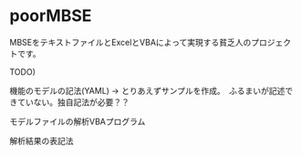 # poorMBSE

MBSEをテキストファイルとExcelとVBAによって実現する貧乏人のプロジェクトです。

TODO)

機能のモデルの記法(YAML) -> とりあえずサンプルを作成。　ふるまいが記述できていない。独自記法が必要？？

モデルファイルの解析VBAプログラム

解析結果の表記法
